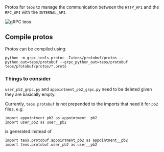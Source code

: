 Protos for `teos` to manage the communication between the `HTTP_API` and the `RPC_API` with the `INTERNAL_API`.

![gRPC teos](https://user-images.githubusercontent.com/6665628/89121491-ac226a00-d4bf-11ea-8db1-3092e3ffe5f4.png)


## Compile protos

Protos can be compiled using:

```
python -m grpc_tools.protoc -I=teos/protobuf/protos --python_out=teos/protobuf --grpc_python_out=teos/protobuf teos/protobuf/protos/*.proto
```

### Things to consider

`user_pb2_grpc.py` and `appointment_pb2_grpc.py` need to be deleted given they are basically empty.

Currently, `teos.protobuf` is not prepended to the imports that need it for `pb2` files, e.g.

```
import appointment_pb2 as appointment__pb2
import user_pb2 as user__pb2
```

is generated instead of

```
import teos.protobuf.appointment_pb2 as appointment__pb2
import teos.protobuf.user_pb2 as user__pb2
```

